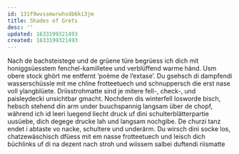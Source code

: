 ```yaml
---
id: 131f9wvssmwrwhsdb6ki3jm
title: Shades of Grets
desc: ''
updated: 1633199321493
created: 1633199321493
---
```


Nach de bachsteistege und de grüene türe begrüess ich dich mit honiggsüesstem fenchel-kamilletee und verblüffend warme händ. Usm obere stock ghört me entfernt ’poème de l’extase’. Du gsehsch di dampfendi wasserschüssle mit me chline frotteetuech und schnuppersch die erst nase voll ylangblüete. Driisstrohmatte sind je mitere fell-, check-, und paisleydecki unsichtbar gmacht. Nochdem dis winterfell losworde bisch, hebsch stehend din arm under buuchspannig langsam über de chopf, während ich id leeri luegend liecht druck uf dini schulterblätterpartie uusüebe, dich degege drucke lah und langsam nochgibe. De churzi tanz endet i abtaste vo nacke, schultere und underärm. Du wirsch dini socke los, chatzewäschisch dfüess mit em nasse frotteetuech und leisch dich büchlinks uf di na dezent nach stroh und wiissem salbei duftendi riismatte
